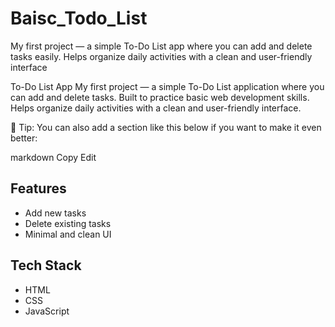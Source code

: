 # Baisc_Todo_List
My first project — a simple To-Do List app where you can add and delete tasks easily. Helps organize daily activities with a clean and user-friendly interface

To-Do List App
My first project — a simple To-Do List application where you can add and delete tasks.
Built to practice basic web development skills.
Helps organize daily activities with a clean and user-friendly interface.

🧠 Tip:
You can also add a section like this below if you want to make it even better:

markdown
Copy
Edit
## Features
- Add new tasks
- Delete existing tasks
- Minimal and clean UI

## Tech Stack
- HTML
- CSS
- JavaScript
